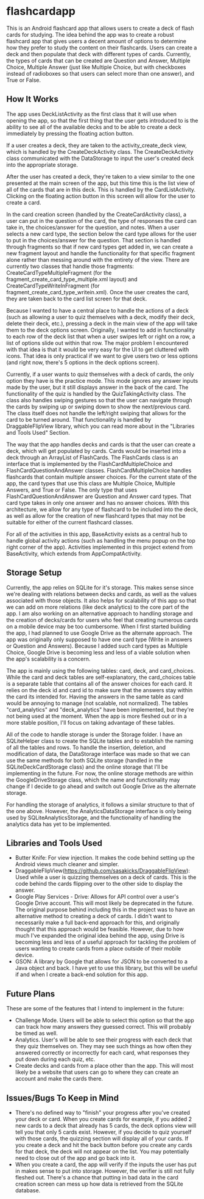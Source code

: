 # flashcardapp
This is an Android flashcard app that allows users to create a deck of flash cards for studying. The idea behind the app was to create a robust flashcard app that gives users a decent amount of options to determine how they prefer to study the content on their flashcards. Users can create a deck and then populate that deck with different types of cards. Currently, the types of cards that can be created are Question and Answer, Multiple Choice, Multiple Answer (just like Multiple Choice, but with checkboxes instead of radioboxes so that users can select more than one answer), and True or False.


## How It Works
The app uses DeckListActivity as the first class that it will use when opening the app, so that the first thing that the user gets introduced to is the ability to see all of the available decks and to be able to create a deck immediately by pressing the floating action button. 

If a user creates a deck, they are taken to the activity_create_deck view, which is handled by the CreateDeckActivity class. The CreateDeckActivity class communicated with the DataStorage to input the user's created deck into the appropriate storage. 

After the user has created a deck, they're taken to a view similar to the one presented at the main screen of the app, but this time this is the list view of all of the cards that are in this deck. This is handled by the CardListActivity. Clicking on the floating action button in this screen will allow for the user to create a card.

In the card creation screen (handled by the CreateCardActivity class), a user can put in the question of the card, the type of responses the card can take in, the choices/answer for the question, and notes. When a user selects a new card type, the section below the card type allows for the user to put in the choices/answer for the question. That section is handled through fragments so that if new card types get added in, we can create a new fragment layout and handle the functionality for that specific fragment alone rather than messing around with the entirety of the view. There are currently two classes that handle those fragments: CreateCardTypeMultipleFragment (for the fragment_create_card_type_multiple.xml layout) and CreateCardTypeWriteInFragment (for fragment_create_card_type_writein.xml). Once the user creates the card, they are taken back to the card list screen for that deck.

Because I wanted to have a central place to handle the actions of a deck (such as allowing a user to quiz themselves with a deck, modify their deck, delete their deck, etc.), pressing a deck in the main view of the app will take them to the deck options screen. Originally, I wanted to add in functionality to each row of the deck list that when a user swipes left or right on a row, a list of options slide out within that row. The major problem I encountered with that idea is that it would be very easy for the UI to get cluttered with icons. That idea is only practical if we want to give users two or less options (and right now, there's 5 options in the deck options screen).

Currently, if a user wants to quiz themselves with a deck of cards, the only option they have is the practice mode. This mode ignores any answer inputs made by the user, but it still displays answer in the back of the card. The functionality of the quiz is handled by the QuizTakingActivity class. The class also handles swiping gestures so that the user can navigate through the cards by swiping up or swiping down to show the next/previous card. The class itself does not handle the left/right swiping that allows for the card to be turned around. That functionality is handled by DraggableFlipView library, which you can read more about in the "Libraries and Tools Used" Section.

The way that the app handles decks and cards is that the user can create a deck, which will get populated by cards. Cards would be inserted into a deck through an ArrayList of FlashCards. The FlashCards class is an interface that is implemented by the FlashCardMultipleChoice and FlashCardQuestionAndAnswer classes. FlashCardMultipleChoice handles flashcards that contain multiple answer choices. For the current state of the app, the card types that use this class are Multiple Choice, Multiple Answers, and True or False. The only type that uses FlashCardQuestionAndAnswer are Question and Answer card types. That card type takes in only one answer and has no answer choices. With this architecture, we allow for any type of flashcard to be included into the deck, as well as allow for the creation of new flashcard types that may not be suitable for either of the current flashcard classes.

For all of the activities in this app, BaseActivity exists as a central hub to handle global activity actions (such as handling the menu popup on the top right corner of the app). Activities implemented in this project extend from BaseActivity, which extends from AppCompatActivity.


## Storage Setup
Currently, the app relies on SQLite for it's storage. This makes sense since we're dealing with relations between decks and cards, as well as the values associated with those objects. It also helps for scalability of this app so that we can add on more relations (like deck analytics) to the core part of the app. I am also working on an alternative approach to handling storage and the creation of decks/cards for users who feel that creating numerous cards on a mobile device may be too cumbersome. When I first started building the app, I had planned to use Google Drive as the alternate approach. The app was originally only supposed to have one card type (Write in answers or Question and Answers). Because I added such card types as Multiple Choice, Google Drive is becoming less and less of a viable solution when the app's scalability is a concern.

The app is mainly using the following tables: card, deck, and card_choices. While the card and deck tables are self-explanatory, the card_choices table is a separate table that contains all of the answer choices for each card. It relies on the deck id and card id to make sure that the answers stay within the card its intended for. Having the answers in the same table as card would be annoying to manage (not scalable, not normalized). The tables "card_analytics" and "deck_analytics" have been implemented, but they're not being used at the moment. When the app is more fleshed out or in a more stable position, I'll focus on taking advantage of these tables.

All of the code to handle storage is under the Storage folder. I have an SQLiteHelper class to create the SQLite tables and to establish the naming of all the tables and rows. To handle the insertion, deletion, and modification of data, the DataStorage interface was made so that we can use the same methods for both SQLite storage (handled in the SQLiteDeckCardStorage class) and the online storage that I'll be implementing in the future. For now, the online storage methods are within the GoogleDriveStorage class, which the name and functionality may change if I decide to go ahead and switch out Google Drive as the alternate storage. 

For handling the storage of analytics, it follows a similar  structure to that of the one above. However, the AnalyticsDataStorage interface is only being used by SQLiteAnalyticsStorage, and the functionality of handling the analytics data has yet to be implemented.


## Libraries and Tools Used
- Butter Knife: For view injection. It makes the code behind setting up the Android views much cleaner and simpler. 
- DraggableFlipView(https://github.com/sasakicks/DraggableFlipView): Used while a user is quizzing themselves on a deck of cards. This is the code behind the cards flipping over to the other side to display the answer.
- Google Play Services - Drive: Allows for API control over a user's Google Drive account. This will most likely be deprecated in the future. The original purpose behind including this in the project was to have an alternative method to creating a deck of cards. I didn't want to necessarily make a full back-end approach for this, and originally thought that this approach would be feasible. However, due to how much I've expanded the original idea behind the app, using Drive is becoming less and less of a useful approach for tackling the problem of users wanting to create cards from a place outside of their mobile device.
- GSON: A library by Google that allows for JSON to be converted to a Java object and back. I have yet to use this library, but this will be useful if and when I create a back-end solution for this app.


## Future Plans
These are some of the features that I intend to implement in the future:
- Challenge Mode. Users will be able to select this option so that the app can track how many answers they guessed correct. This will probably be timed as well.
- Analytics. User's will be able to see their progress with each deck that they quiz themselves on. They may see such things as how often they answered correctly or incorrectly for each card, what responses they put down during each quiz, etc.
- Create decks and cards from a place other than the app. This will most likely be a website that users can go to where they can create an account and make the cards there.


## Issues/Bugs To Keep in Mind
- There's no defined way to "finish" your progress after you've created your deck or card. When you create cards for example, if you added 2 new cards to a deck that already has 5 cards, the deck options view will tell you that only 5 cards exist. However, if you decide to quiz yourself with those cards, the quizzing section will display all of your cards. If you create a deck and hit the back button before you create any cards for that deck, the deck will not appear on the list. You may potentially need to close out of the app and go back into it. 
- When you create a card, the app will verify if the inputs the user has put in makes sense to put into storage. However, the verifier is still not fully fleshed out. There's a chance that putting in bad data in the card creation screen can mess up how data is retrieved from the SQLite database.
